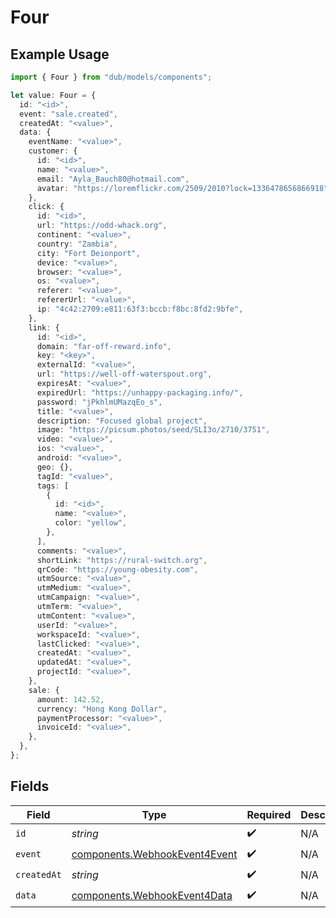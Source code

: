 # Four

## Example Usage

```typescript
import { Four } from "dub/models/components";

let value: Four = {
  id: "<id>",
  event: "sale.created",
  createdAt: "<value>",
  data: {
    eventName: "<value>",
    customer: {
      id: "<id>",
      name: "<value>",
      email: "Ayla_Bauch80@hotmail.com",
      avatar: "https://loremflickr.com/2509/2010?lock=1336478656866918",
    },
    click: {
      id: "<id>",
      url: "https://odd-whack.org",
      continent: "<value>",
      country: "Zambia",
      city: "Fort Deionport",
      device: "<value>",
      browser: "<value>",
      os: "<value>",
      referer: "<value>",
      refererUrl: "<value>",
      ip: "4c42:2709:e811:63f3:bccb:f8bc:8fd2:9bfe",
    },
    link: {
      id: "<id>",
      domain: "far-off-reward.info",
      key: "<key>",
      externalId: "<value>",
      url: "https://well-off-waterspout.org",
      expiresAt: "<value>",
      expiredUrl: "https://unhappy-packaging.info/",
      password: "jPkhlmUMazqEo_s",
      title: "<value>",
      description: "Focused global project",
      image: "https://picsum.photos/seed/SLI3o/2710/3751",
      video: "<value>",
      ios: "<value>",
      android: "<value>",
      geo: {},
      tagId: "<value>",
      tags: [
        {
          id: "<id>",
          name: "<value>",
          color: "yellow",
        },
      ],
      comments: "<value>",
      shortLink: "https://rural-switch.org",
      qrCode: "https://young-obesity.com",
      utmSource: "<value>",
      utmMedium: "<value>",
      utmCampaign: "<value>",
      utmTerm: "<value>",
      utmContent: "<value>",
      userId: "<value>",
      workspaceId: "<value>",
      lastClicked: "<value>",
      createdAt: "<value>",
      updatedAt: "<value>",
      projectId: "<value>",
    },
    sale: {
      amount: 142.52,
      currency: "Hong Kong Dollar",
      paymentProcessor: "<value>",
      invoiceId: "<value>",
    },
  },
};
```

## Fields

| Field                                                                          | Type                                                                           | Required                                                                       | Description                                                                    |
| ------------------------------------------------------------------------------ | ------------------------------------------------------------------------------ | ------------------------------------------------------------------------------ | ------------------------------------------------------------------------------ |
| `id`                                                                           | *string*                                                                       | :heavy_check_mark:                                                             | N/A                                                                            |
| `event`                                                                        | [components.WebhookEvent4Event](../../models/components/webhookevent4event.md) | :heavy_check_mark:                                                             | N/A                                                                            |
| `createdAt`                                                                    | *string*                                                                       | :heavy_check_mark:                                                             | N/A                                                                            |
| `data`                                                                         | [components.WebhookEvent4Data](../../models/components/webhookevent4data.md)   | :heavy_check_mark:                                                             | N/A                                                                            |